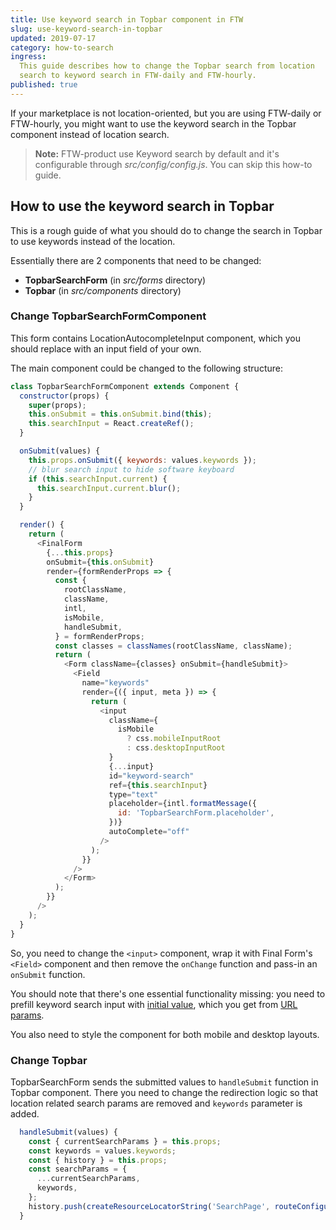 ```yaml
---
title: Use keyword search in Topbar component in FTW
slug: use-keyword-search-in-topbar
updated: 2019-07-17
category: how-to-search
ingress:
  This guide describes how to change the Topbar search from location
  search to keyword search in FTW-daily and FTW-hourly.
published: true
---
```


If your marketplace is not location-oriented, but you are using
FTW-daily or FTW-hourly, you might want to use the keyword search in the
Topbar component instead of location search.

> **Note:** FTW-product use Keyword search by default and it's
> configurable through _src/config/config.js_. You can skip this how-to
> guide.

## How to use the keyword search in Topbar

This is a rough guide of what you should do to change the search in
Topbar to use keywords instead of the location.

Essentially there are 2 components that need to be changed:

- **TopbarSearchForm** (in _src/forms_ directory)
- **Topbar** (in _src/components_ directory)

### Change TopbarSearchFormComponent

This form contains LocationAutocompleteInput component, which you should
replace with an input field of your own.

The main component could be changed to the following structure:

```js
class TopbarSearchFormComponent extends Component {
  constructor(props) {
    super(props);
    this.onSubmit = this.onSubmit.bind(this);
    this.searchInput = React.createRef();
  }

  onSubmit(values) {
    this.props.onSubmit({ keywords: values.keywords });
    // blur search input to hide software keyboard
    if (this.searchInput.current) {
      this.searchInput.current.blur();
    }
  }

  render() {
    return (
      <FinalForm
        {...this.props}
        onSubmit={this.onSubmit}
        render={formRenderProps => {
          const {
            rootClassName,
            className,
            intl,
            isMobile,
            handleSubmit,
          } = formRenderProps;
          const classes = classNames(rootClassName, className);
          return (
            <Form className={classes} onSubmit={handleSubmit}>
              <Field
                name="keywords"
                render={({ input, meta }) => {
                  return (
                    <input
                      className={
                        isMobile
                          ? css.mobileInputRoot
                          : css.desktopInputRoot
                      }
                      {...input}
                      id="keyword-search"
                      ref={this.searchInput}
                      type="text"
                      placeholder={intl.formatMessage({
                        id: 'TopbarSearchForm.placeholder',
                      })}
                      autoComplete="off"
                    />
                  );
                }}
              />
            </Form>
          );
        }}
      />
    );
  }
}
```

So, you need to change the `<input>` component, wrap it with Final
Form's `<Field>` component and then remove the `onChange` function and
pass-in an `onSubmit` function.

You should note that there's one essential functionality missing: you
need to prefill keyword search input with
[initial value](https://github.com/sharetribe/flex-template-web/blob/master/src/containers/SearchPage/FilterComponent.js#L92),
which you get from
[URL params](https://github.com/sharetribe/flex-template-web/blob/master/src/containers/SearchPage/SearchPage.js#L161).

You also need to style the component for both mobile and desktop
layouts.

### Change Topbar

TopbarSearchForm sends the submitted values to `handleSubmit` function
in Topbar component. There you need to change the redirection logic so
that location related search params are removed and `keywords` parameter
is added.

```js
  handleSubmit(values) {
    const { currentSearchParams } = this.props;
    const keywords = values.keywords;
    const { history } = this.props;
    const searchParams = {
      ...currentSearchParams,
      keywords,
    };
    history.push(createResourceLocatorString('SearchPage', routeConfiguration(), {}, searchParams));
  }
```
